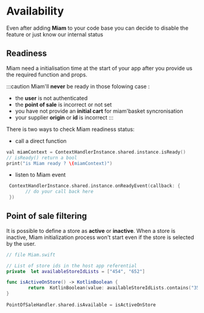 # Availability

 Even after adding **Miam** to your code base you can decide to disable the feature or 
 just know our internal status 

## Readiness

Miam need a initialisation time at the start of your app after you provide us the required function and props.

:::caution
Miam'll **never** be ready in those folowing case : 
 - the **user** is not authenticated
 - the **point of sale** is incorrect or not set
 - you have not provide an **initial cart** for miam'basket syncronisation
 - your supplier **origin** or **id** is incorrect
:::

There is two ways to check Miam readiness status:

- call a direct function

```swift
val miamContext = ContextHandlerInstance.shared.instance.isReady()
// isReady() return a bool
print("is Miam ready ? \(miamContext)")
```

- listen to Miam event

```swift
 ContextHandlerInstance.shared.instance.onReadyEvent(callback: {
       // do your call back here
 })
```

## Point of sale filtering

It is possible to define a store as **active** or **inactive**. When a store is inactive, Miam
initialization process won't start even if the store is selected by the user.

```swift
// file Miam.swift

// List of store ids in the host app referential
private  let availableStoreIdLists = ["454", "652"]

func isActiveOnStore() -> KotlinBoolean {
        return  KotlinBoolean(value: availableStoreIdLists.contains("35290"))
}
    
PointOfSaleHandler.shared.isAvailable = isActiveOnStore
```